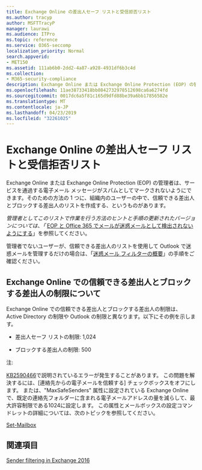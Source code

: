 ```yaml
---
title: Exchange Online の差出人セーフ リストと受信拒否リスト
ms.author: tracyp
author: MSFTTracyP
manager: laurawi
ms.audience: ITPro
ms.topic: reference
ms.service: O365-seccomp
localization_priority: Normal
search.appverid:
- MET150
ms.assetid: 111ab6b0-2dd2-4a87-a928-4931df6b3c4d
ms.collection:
- M365-security-compliance
description: Exchange Online または Exchange Online Protection (EOP) の管理者は、サービスを通過する電子メール メッセージがスパムとしてマークされないようにできます。そのための方法の 1 つに、組織内のユーザーの中で、信頼できる差出人とブロックする差出人のリストを作成する、というものがあります。
ms.openlocfilehash: 11ae38733418bb0842732978512698ca6a6274fd
ms.sourcegitcommit: 0017dc6a5f81c165d9dfd88be39a6bb17856582e
ms.translationtype: MT
ms.contentlocale: ja-JP
ms.lasthandoff: 04/23/2019
ms.locfileid: "32261025"
---
```

# <a name="safe-sender-and-blocked-sender-lists-in-exchange-online"></a>Exchange Online の差出人セーフ リストと受信拒否リスト

Exchange Online または Exchange Online Protection (EOP) の管理者は、サービスを通過する電子メール メッセージがスパムとしてマークされないようにできます。そのための方法の 1 つに、組織内のユーザーの中で、信頼できる差出人とブロックする差出人のリストを作成する、というものがあります。 
  
 *管理者としてこのリストで作業を行う方法のヒントと手順の更新されたバージョンについては、「* [EOP と Office 365 でメールが迷惑メールとして検出されないようにする](https://go.microsoft.com/fwlink/p/?LinkID=534224)」を参照してください。 
  
管理者でないユーザーが、信頼できる差出人のリストを使用して Outlook で迷惑メールを管理するだけの場合は、「[迷惑メール フィルターの概要](https://go.microsoft.com/fwlink/?LinkId=817222)」の手順をご確認ください。 
  
## <a name="what-is-the-safe-and-blocked-sender-limits-in-exchange-online"></a>Exchange Online での信頼できる差出人とブロックする差出人の制限について

Exchange Online での信頼できる差出人とブロックする差出人の制限は、Active Directory の制限や Outlook の制限と異なります。以下にその例を示します。
  
- 差出人セーフ リストの制限: 1,024
    
- ブロックする差出人の制限: 500
    
注:
  
[KB2590466](https://support.microsoft.com/help/2590466/you-receive-the-error-junk-e-mail-validation-error-in-outlook-web-app)で説明されているエラーが発生することがあります。 この問題を解決するには、[連絡先からの電子メールを信頼する] チェックボックスをオフにします。 または、"MaxSafeSenders" 属性に設定されている Exchange Online で、既定の連絡先フォルダーに含まれる電子メールアドレスの量を減らして、最大許容制限である1024に設定します。 この属性とメールボックスの設定コマンドレットの詳細については、次のトピックを参照してください。
  
[Set-Mailbox](https://docs.microsoft.com/powershell/module/exchange/mailboxes/Set-Mailbox)
  
## <a name="see-also"></a>関連項目

[Sender filtering in Exchange 2016](http://technet.microsoft.com/library/b833f864-ff10-46a0-a653-28fb9ba30896.aspx)

